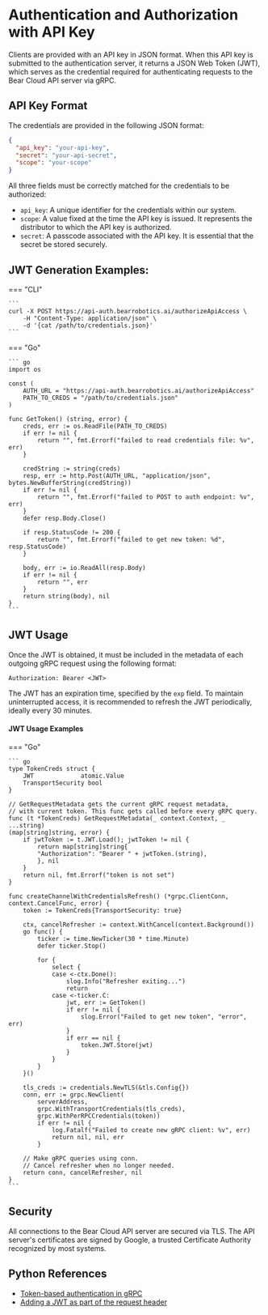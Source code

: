 # Authentication and Authorization with API Key

Clients are provided with an API key in JSON format. When this API key is submitted to the authentication server, it returns a JSON Web Token (JWT), which serves as the credential required for authenticating requests to the Bear Cloud API server via gRPC.

## API Key Format

The credentials are provided in the following JSON format:

```json
{
  "api_key": "your-api-key",
  "secret": "your-api-secret",
  "scope": "your-scope"
}
```

All three fields must be correctly matched for the credentials to be authorized:

- `api_key`: A unique identifier for the credentials within our system.
- `scope`: A value fixed at the time the API key is issued. It represents the distributor to which the API key is authorized.
- `secret`: A passcode associated with the API key. It is essential that the secret be stored securely.

## JWT Generation Examples:

=== "CLI"

    ```
    curl -X POST https://api-auth.bearrobotics.ai/authorizeApiAccess \
        -H "Content-Type: application/json" \
        -d '{cat /path/to/credentials.json}'
    ```

=== "Go"

    ``` go
    import os

    const (
        AUTH_URL = "https://api-auth.bearrobotics.ai/authorizeApiAccess"
        PATH_TO_CREDS = "/path/to/credentials.json"
    )

    func GetToken() (string, error) {
        creds, err := os.ReadFile(PATH_TO_CREDS)
        if err != nil {
            return "", fmt.Errorf("failed to read credentials file: %v", err)
        }

        credString := string(creds)
        resp, err := http.Post(AUTH_URL, "application/json", bytes.NewBufferString(credString))
        if err != nil {
            return "", fmt.Errorf("failed to POST to auth endpoint: %v", err)
        }
        defer resp.Body.Close()

        if resp.StatusCode != 200 {
            return "", fmt.Errorf("failed to get new token: %d", resp.StatusCode)
        }

        body, err := io.ReadAll(resp.Body)
        if err != nil {
            return "", err
        }
        return string(body), nil
    }
    ```

## JWT Usage

Once the JWT is obtained, it must be included in the metadata of each outgoing gRPC request using the following format:

```
Authorization: Bearer <JWT>
```

The JWT has an expiration time, specified by the `exp` field. To maintain uninterrupted access, it is recommended to refresh the JWT periodically, ideally every 30 minutes.

#### JWT Usage Examples

=== "Go"

    ``` go
    type TokenCreds struct {
        JWT             atomic.Value
        TransportSecurity bool
    }

    // GetRequestMetadata gets the current gRPC request metadata,
    // with current token. This func gets called before every gRPC query.
    func (t *TokenCreds) GetRequestMetadata(_ context.Context, _ ...string)
    (map[string]string, error) {
        if jwtToken := t.JWT.Load(); jwtToken != nil {
            return map[string]string{
            "Authorization": "Bearer " + jwtToken.(string),
            }, nil
        }
        return nil, fmt.Errorf("token is not set")
    }

    func createChannelWithCredentialsRefresh() (*grpc.ClientConn, context.CancelFunc, error) {
        token := TokenCreds{TransportSecurity: true}

        ctx, cancelRefresher := context.WithCancel(context.Background())
        go func() {
            ticker := time.NewTicker(30 * time.Minute)
            defer ticker.Stop()

            for {
                select {
                case <-ctx.Done():
                    slog.Info("Refresher exiting...")
                    return
                case <-ticker.C:
                    jwt, err := GetToken()
                    if err != nil {
                        slog.Error("Failed to get new token", "error", err)
                    }
                    if err == nil {
                        token.JWT.Store(jwt)
                    }
                }
            }
        }()

        tls_creds := credentials.NewTLS(&tls.Config{})
        conn, err := grpc.NewClient(
            serverAddress,
            grpc.WithTransportCredentials(tls_creds),
            grpc.WithPerRPCCredentials(token))
            if err != nil {
                log.Fatalf("Failed to create new gRPC client: %v", err)
                return nil, nil, err
            }

        // Make gRPC queries using conn.
        // Cancel refresher when no longer needed.
        return conn, cancelRefresher, nil
    }
    ```

## Security

All connections to the Bear Cloud API server are secured via TLS. The API server's certificates are signed by Google, a trusted Certificate Authority recognized by most systems.

## Python References

- [Token-based authentication in gRPC](https://github.com/grpc/grpc/blob/master/examples/python/auth/README.md#token-based-authentication)
- [Adding a JWT as part of the request header](https://grpc.github.io/grpc/python/grpc.html#grpc.access_token_call_credentials)
